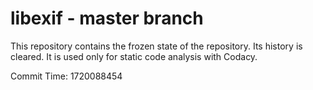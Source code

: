 # libexif - master branch

This repository contains the frozen state of the repository.
Its history is cleared. It is used only for static code
analysis with Codacy.

Commit Time: 1720088454